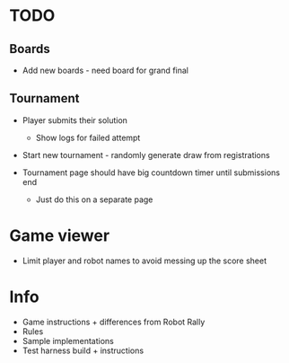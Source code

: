 # TODO

## Boards
- Add new boards - need board for grand final

## Tournament
- Player submits their solution    
    - Show logs for failed attempt
    
- Start new tournament - randomly generate draw from registrations
- Tournament page should have big countdown timer until submissions end
    - Just do this on a separate page
    
# Game viewer
- Limit player and robot names to avoid messing up the score sheet

# Info
- Game instructions + differences from Robot Rally
- Rules
- Sample implementations
- Test harness build + instructions


